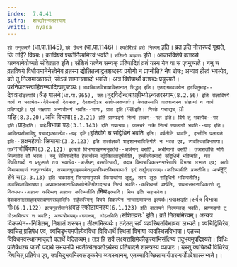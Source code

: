 ```yaml
---
index:  7.4.41
sutra:  शाच्छोरन्यतरस्याम्
vritti:  nyasa
---
```


`शो तनूकरणे` (धा.पा.1145), `छो छेदने` (धा.पा.1146)।
`श्यतेरित्त्वं व्रते नित्यम्` इति। ब्रत इति नोत्तरपदं गृह्यते, किं तर्हि? विषयः। व्रतविषये श्यतेर्नित्यमित्त्वं भवति। `संशितो ब्राह्मणः` इति। आचारविशेषे व्रताख्ये यत्नवानेवोच्यते संशितव्रत इति। संशितं यत्नेन सम्यक् प्रतिपादितं व्रतं यस्य येन वा स एवमुच्यते। ननु च व्रतविषये विधौयमानेनेत्त्वेनैव व्रतस्य द्योतितत्वाद्व्रतशब्दस्य प्रयोगो न प्राप्नोति? नैष दोषः; अन्यत्र हीत्वं भवत्येव, व्रते तु नित्यमाख्यायते, सोऽयं सामान्यशब्दो भवति। अत्र विशेषार्थो व्रतश्ब्दः प्रयुज्यते। परनिपातस्त्वाहितग्न्यादित्वाद्द्रष्टव्यः। `व्यवस्थितविभाषाविज्ञानात् सिद्धम् इति।
एतदागमवाक्येन द्रढयितुमाह--`देवत्रातः` इत्यादि। `त्रैङ् पालने` (धा.पा.965), क्तः। `नुदविदोन्दत्राघ्रह्रीभ्योऽन्यतरस्याम्` (8.2.56) इति संज्ञाविषये नत्वं न भवत्येव--देवैस्त्रातो देवत्रातः, देवशब्दोऽत्र संज्ञोपलक्षणार्थः। केवलस्यापि त्रातशब्दस्य संज्ञायां न नत्वं प्रतिपद्यते। एवं सज्ञाया अन्यत्रोभयं भवति--त्राणः, प्रात इति। `गलः` इति। गिरतेः पचाद्यच्। `ग्रो यङि` (8.3.20), `अचि विभाषा` (8.2.21) इति प्राण्यङ्गे नित्यं लत्वम्--गल इति। विषे तु भवत्येव--गर इति। `ग्राहः` इति। ग्राहेः `विभाषा ग्रहः` (3.1.143) इति णप्रत्ययः। जलचरे नक्रे नित्यं णप्रत्ययो भवति--ग्राह इति। आदित्यसोमादिषु पचाद्यज्भवत्येव--ग्रह इति। `इतियोगे च सद्विधिर्न भवति` इति। वर्षतीति धावति, हन्तीति पलायते इति--`लक्षमहेत्वोः क्रियायाः` (3.2.123) इति सत्संज्ञकौ शतृशानचावितियोगे न भवत एव, व्यवस्थितविभाषया। तत्र `नन्वोर्विभाषा` (3.2.121) इत्यतो विभाषाग्रहणमनुवर्त्तते--अर्जयन् वसति, अधीयानो वसति। तत्रासतीति योगे नित्यावेव तौ भवतः। ननु चेतिशब्देनैव हेत्वर्थस्य द्योतितत्वाद्वर्षतीति, हन्तीत्येवमादौ सद्विधिर्न भविष्यति, यत्र त्वितिशब्दो न प्रयुज्यते तत्र भवत्येव--अर्जयन् वसतीत्यादौ, तदत्र विभाषाधिकारनन्तरेणापि विभाषा लभ्यत एव; अतो विभाषाग्रहणं नानुवर्त्त्यमेव, तस्मादनुदाहरणमेतद्व्यवस्थितविभाषायाः? इदं तर्ह्युदाहरणम्--करिष्यामीति व्रजतीति। अत्र `लृट् शेषे च` (3.3.13) इति चकारात् क्रियायामुपपदे क्रियार्थायां लृट्, तस्य लृटः सद्विधिर्न भविष्यतीति; व्यवस्थितविभाषया। अप्रथमासमानाधिकरणेनेतियोगादन्यत्र नित्यं भवति--करिष्यन्तं पश्येति, प्रथमासमानाधिकरणे तु विकल्पः--ब्राह्मणः करिष्यन् ब्राह्मणः करिष्यतीति।
`मिथः` इत्यादि। मिथ इति सहभावेन। देवत्रातगलग्राहादयस्त्राणगरग्रहादिभिः सहैकस्मिन् विषये विकल्पेन नान्वाख्यायन्त इत्यर्थः। `गवाक्षः` इति। `सर्वत्र विभाषा गोः` (6.1.122) इत्यनुवर्त्तमाने `अवङ् स्फोटायनस्य` (6.1.123) इति वातायने नित्यमवङ् भवति, प्राण्यङ्गो तु गोऽक्षमित्यत्र न भवति; अन्यत्रोभयम्--गवाक्षम्, गोऽक्षमिति। `संशितव्रतः` इति। व्रते नितयमित्त्वम्। अन्यत्र विकल्पेन--निशितम्, निशातं शस्त्रम्। तीक्ष्णमित्यर्थः। तदेतत् सर्वं व्यवस्थितविभाषया लभ्यते। क्वचिद्विधिरेव, क्वचित् प्रतिषेध एव, क्वचिदुभयमपीत्येवंविधा विविधार्थे स्थितां विभाषा व्यवस्थितविभाषा। एतच्च विविधमवस्थानमाकृतौ पदार्थे वेदितव्यम्। तत्र हि सर्व लक्ष्यराशिमेकीकृत्याभिसंक्षिप्य तदुभयमुपदिश्यते। विधिः प्रतिषेधश्च जातौ पदार्थ उभयमपि भवतीत्येतावतोऽर्थस्य प्रतिपादने शास्त्रस्य व्यापारः। यस्तु क्वचिदर्थे विधिरेव, क्विचित् प्रतिषेध एव, क्वचिदुभयमित्यसङ्करेण व्यवस्थानम्, एतच्चाविच्छिन्नाचार्यपारम्पर्योपदेशाल्लभ्यते।।

